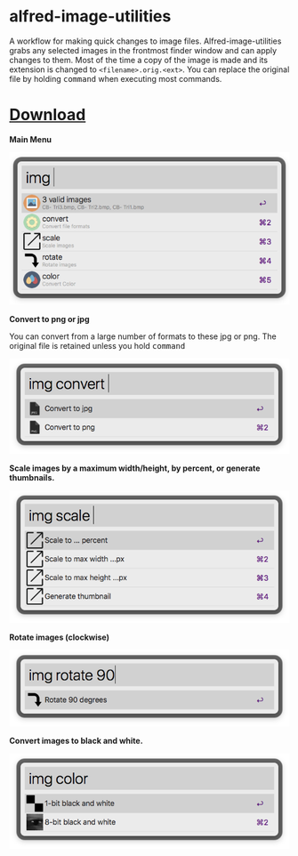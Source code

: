 # alfred-image-utilities

A workflow for making quick changes to image files. Alfred-image-utilities grabs any selected images in the frontmost finder window and can apply changes to them. Most of the time a copy of the image is made and its extension is changed to `<filename>.orig.<ext>`. You can replace the original file by holding <kbd>command</kbd> when executing most commands.

# [Download](https://github.com/danielecook/alfred-image-utilities/releases/latest)

__Main Menu__

![home](screenshots/home.png)

__Convert to png or jpg__

You can convert from a large number of formats to these jpg or png. The original file is retained unless you hold <kbd>command</kbd>

![convert](screenshots/convert.png)

__Scale images by a maximum width/height, by percent, or generate thumbnails.__

![scale](screenshots/scale.png)

__Rotate images (clockwise)__

![rotate](screenshots/rotate.png)

__Convert images to black and white.__

![color](screenshots/color.png)

